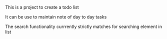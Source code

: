 <p>This is a project to create a todo list</p>
<p>It can be use to maintain note of day to day tasks</p>

<p>The search functionality currrently strictly matches for searching element in list</p>
